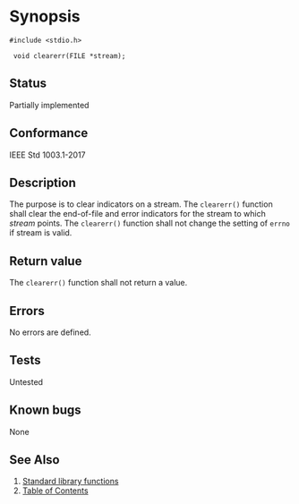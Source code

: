 # Synopsis 
`#include <stdio.h>`</br>

` void clearerr(FILE *stream);`</br>

## Status
Partially implemented
## Conformance
IEEE Std 1003.1-2017
## Description


The purpose is to clear indicators on a stream. The `clearerr()` function shall clear the end-of-file and error indicators for the stream to which _stream_
points.
The `clearerr()` function shall not change the setting of `errno` if stream is valid. 


## Return value

The `clearerr()` function shall not return a value.


## Errors


No errors are defined.




## Tests

Untested

## Known bugs

None

## See Also 
1. [Standard library functions](../README.md)
2. [Table of Contents](../../../README.md)
